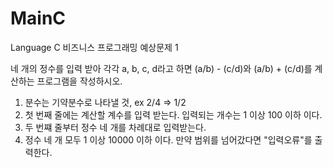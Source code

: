 # MainC
Language C 
비즈니스 프로그래밍 예상문제 1

네 개의 정수를 입력 받아 각각 a, b, c, d라고 하면 (a/b) - (c/d)와 (a/b) + (c/d)를 계산하는 프로그램을 작성하시오.
1. 분수는 기약분수로 나타낼 것, ex 2/4 => 1/2
2. 첫 번째 줄에는 계산할 계수를 입력 받는다. 입력되는 개수는 1 이상 100 이하 이다.
3. 두 번쨰 줄부터 정수 네 개를 차례대로 입력받는다.
4. 정수 네 개 모두 1 이상 10000 이하 이다. 만약 범위를 넘어갔다면 "입력오류"를 출력한다.
